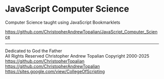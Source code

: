 # JavaScript Computer Science

Computer Science taught using JavaScript Bookmarklets

https://github.com/ChristopherAndrewTopalian/JavaScript_Computer_Science

----

Dedicated to God the Father  
All Rights Reserved Christopher Andrew Topalian Copyright 2000-2025  
https://github.com/ChristopherTopalian  
https://github.com/ChristopherAndrewTopalian  
https://sites.google.com/view/CollegeOfScripting

